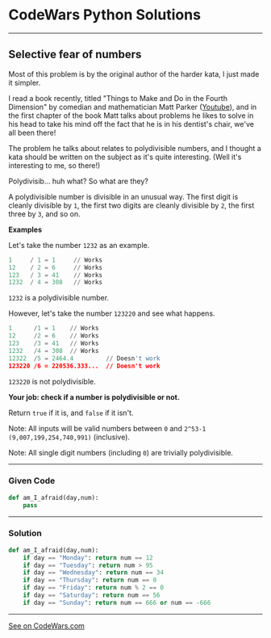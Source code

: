 # CodeWars Python Solutions

---

## Selective fear of numbers

Most of this problem is by the original author of the harder kata, I just made it simpler.

I read a book recently, titled "Things to Make and Do in the Fourth Dimension" by comedian and mathematician Matt Parker ([Youtube](https://www.youtube.com/user/standupmaths)), and in the first chapter of the book Matt talks about problems he likes to solve in his head to take his mind off the fact that he is in his dentist's chair, we've all been there!

The problem he talks about relates to polydivisible numbers, and I thought a kata should be written on the subject as it's quite interesting. (Well it's interesting to me, so there!)

Polydivisib... huh what?
So what are they?

A polydivisible number is divisible in an unusual way. The first digit is cleanly divisible by `1`, the first two digits are cleanly divisible by `2`, the first three by `3`, and so on.


**Examples**

Let's take the number `1232` as an example.


```python
1     / 1 = 1     // Works
12    / 2 = 6     // Works
123   / 3 = 41    // Works
1232  / 4 = 308   // Works
```

`1232` is a polydivisible number.


However, let's take the number `123220` and see what happens.


```python
1      /1 = 1    // Works
12     /2 = 6    // Works
123    /3 = 41   // Works
1232   /4 = 308  // Works
12322  /5 = 2464.4         // Doesn't work
123220 /6 = 220536.333...  // Doesn't work
```

`123220` is not polydivisible.



**Your job: check if a number is polydivisible or not.**

Return `true` if it is, and `false` if it isn't.

Note: All inputs will be valid numbers between `0` and `2^53-1` `(9,007,199,254,740,991)` (inclusive).

Note: All single digit numbers (including `0`) are trivially polydivisible.


---

### Given Code


```python
def am_I_afraid(day,num):
    pass
```

---

### Solution


```python
def am_I_afraid(day,num):
    if day == "Monday": return num == 12
    if day == "Tuesday": return num > 95
    if day == "Wednesday": return num == 34
    if day == "Thursday": return num == 0
    if day == "Friday": return num % 2 == 0
    if day == "Saturday": return num == 56
    if day == "Sunday": return num == 666 or num == -666
```


---


[See on CodeWars.com](https://www.codewars.com/kata/55b1fd84a24ad00b32000075/)
